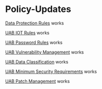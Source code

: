 # Policy-Updates

[Data Protection Rules](https://www.uab.edu/it/home/policies/data-classification/data-protection-rule)
works

[UAB IOT Rules](https://www.uab.edu/it/home/policies/iot-security)
works

[UAB Password Rules](https://www.uab.edu/it/home/separator1/uab-policies/password-passphrase-standard)
works

[UAB Vulnerability Management](https://www.uab.edu/it/home/separator1/uab-policies/vulnerability-management-rule)
works

[UAB Data Classification](https://www.uab.edu/it/home/policies/data-classification/classification-rule)
works

[UAB Minimum Security Requirements](https://www.uab.edu/it/home/policies/minimum-security)
works

[UAB Patch Management](https://www.uab.edu/it/home/policies/patch-rule)
works





